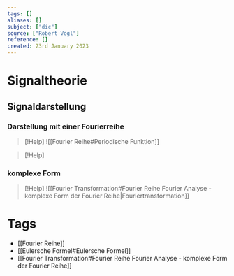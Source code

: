 ```yaml
---
tags: []
aliases: []
subject: ["dic"]
source: ["Robert Vogl"]
reference: []
created: 23rd January 2023
---
```


# Signaltheorie



## Signaldarstellung

### Darstellung mit einer Fourierreihe

>[!Help] 
![[Fourier Reihe#Periodische Funktion]]

> [!Help] 

### komplexe Form

>[!Help] 
>![[Fourier Transformation#Fourier Reihe Fourier Analyse - komplexe Form der Fourier Reihe|Fouriertransformation]]

# Tags

- [[Fourier Reihe]]
- [[Eulersche Formel#Eulersche Formel]]
- [[Fourier Transformation#Fourier Reihe Fourier Analyse - komplexe Form der Fourier Reihe]]
